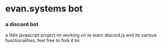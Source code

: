 # evan.systems bot

### a discord bot


a little javascript project im working on to learn discord.js and its various functionalities, feel free to fork it lol

